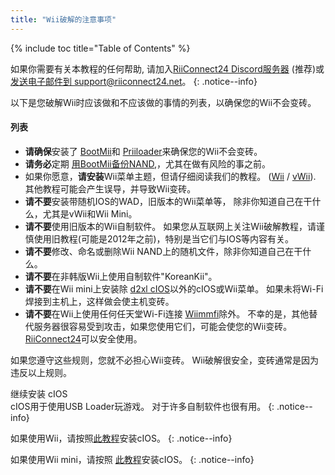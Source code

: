 ```yaml
---
title: "Wii破解的注意事项"
---
```


{% include toc title="Table of Contents" %}

如果你需要有关本教程的任何帮助, 请加入[RiiConnect24 Discord服务器](https://discord.gg/rc24) (推荐)或 [发送电子邮件到 support@riiconnect24.net](mailto:support@riiconnect24.net)。
{: .notice--info}

以下是您破解Wii时应该做和不应该做的事情的列表，以确保您的Wii不会变砖。

#### 列表

- **请确保**安装了 [BootMii](bootmii)和 [Priiloader](priiloader)来确保您的Wii不会变砖。
- **请务必**定期 [用BootMii备份NAND](bootmii),，尤其在做有风险的事之前。
- 如果你愿意，**请安装**Wii菜单主题，但请仔细阅读我们的教程。 ([Wii](themes) / [vWii](themes-vwii)). 其他教程可能会产生误导，并导致Wii变砖。
- **请不要**安装带随机IOS的WAD，旧版本的Wii菜单等， 除非你知道自己在干什么，尤其是vWii和Wii Mini。
- **请不要**使用旧版本的Wii自制软件。 如果您从互联网上关注Wii破解教程，请谨慎使用旧教程(可能是2012年之前)，特别是当它们与IOS等内容有关。
- **请不要**修改、命名或删除Wii NAND上的随机文件，除非你知道自己在干什么。
- **请不要**在非韩版Wii上使用自制软件"KoreanKii"。
- **请不要**在Wii mini上安装除 [d2xl cIOS](cios-mini)以外的cIOS或Wii菜单。 如果未将Wi-Fi焊接到主机上，这样做会使主机变砖。
- **请不要**在Wii上使用任何任天堂Wi-Fi连接 [Wiimmfi](wiimmfi)除外。 不幸的是，其他替代服务器很容易受到攻击，如果您使用它们，可能会使您的Wii变砖。 [RiiConnect24](riiconnect24)可以安全使用。

如果您遵守这些规则，您就不必担心Wii变砖。 Wii破解很安全，变砖通常是因为违反以上规则。

继续安装 cIOS<br> cIOS用于使用USB Loader玩游戏。 对于许多自制软件也很有用。
{: .notice--info}

如果使用Wii，请按照[此教程](cios)安装cIOS。
{: .notice--info}

如果使用Wii mini，请按照 [此教程](cios-mini)安装cIOS。
{: .notice--info}
